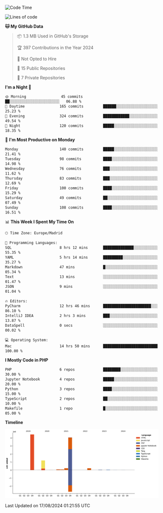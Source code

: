 <!--START_SECTION:waka-->
![Code Time](http://img.shields.io/badge/Code%20Time-327%20hrs%2057%20mins-blue)

![Lines of code](https://img.shields.io/badge/From%20Hello%20World%20I%27ve%20Written-10.3%20million%20lines%20of%20code-blue)

**🐱 My GitHub Data** 

> 📦 1.3 MB Used in GitHub's Storage 
 > 
> 🏆 397 Contributions in the Year 2024
 > 
> 🚫 Not Opted to Hire
 > 
> 📜 15 Public Repositories 
 > 
> 🔑 7 Private Repositories 
 > 
**I'm a Night 🦉** 

```text
🌞 Morning                45 commits          ██░░░░░░░░░░░░░░░░░░░░░░░   06.88 % 
🌆 Daytime                165 commits         ██████░░░░░░░░░░░░░░░░░░░   25.23 % 
🌃 Evening                324 commits         ████████████░░░░░░░░░░░░░   49.54 % 
🌙 Night                  120 commits         █████░░░░░░░░░░░░░░░░░░░░   18.35 % 
```
📅 **I'm Most Productive on Monday** 

```text
Monday                   140 commits         █████░░░░░░░░░░░░░░░░░░░░   21.41 % 
Tuesday                  98 commits          ████░░░░░░░░░░░░░░░░░░░░░   14.98 % 
Wednesday                76 commits          ███░░░░░░░░░░░░░░░░░░░░░░   11.62 % 
Thursday                 83 commits          ███░░░░░░░░░░░░░░░░░░░░░░   12.69 % 
Friday                   100 commits         ████░░░░░░░░░░░░░░░░░░░░░   15.29 % 
Saturday                 49 commits          ██░░░░░░░░░░░░░░░░░░░░░░░   07.49 % 
Sunday                   108 commits         ████░░░░░░░░░░░░░░░░░░░░░   16.51 % 
```


📊 **This Week I Spent My Time On** 

```text
🕑︎ Time Zone: Europe/Madrid

💬 Programming Languages: 
SQL                      8 hrs 12 mins       ██████████████░░░░░░░░░░░   55.35 % 
YAML                     5 hrs 14 mins       █████████░░░░░░░░░░░░░░░░   35.27 % 
Markdown                 47 mins             █░░░░░░░░░░░░░░░░░░░░░░░░   05.34 % 
Text                     13 mins             ░░░░░░░░░░░░░░░░░░░░░░░░░   01.47 % 
JSON                     9 mins              ░░░░░░░░░░░░░░░░░░░░░░░░░   01.04 % 

🔥 Editors: 
PyCharm                  12 hrs 46 mins      ██████████████████████░░░   86.10 % 
IntelliJ IDEA            2 hrs 3 mins        ███░░░░░░░░░░░░░░░░░░░░░░   13.87 % 
DataSpell                0 secs              ░░░░░░░░░░░░░░░░░░░░░░░░░   00.02 % 

💻 Operating System: 
Mac                      14 hrs 50 mins      █████████████████████████   100.00 % 
```

**I Mostly Code in PHP** 

```text
PHP                      6 repos             ████████░░░░░░░░░░░░░░░░░   30.00 % 
Jupyter Notebook         4 repos             █████░░░░░░░░░░░░░░░░░░░░   20.00 % 
Python                   3 repos             ████░░░░░░░░░░░░░░░░░░░░░   15.00 % 
TypeScript               2 repos             ██░░░░░░░░░░░░░░░░░░░░░░░   10.00 % 
Makefile                 1 repo              █░░░░░░░░░░░░░░░░░░░░░░░░   05.00 % 
```



**Timeline**

![Lines of Code chart](https://raw.githubusercontent.com/danisoronellas/danisoronellas/main/assets/bar_graph.png)


 Last Updated on 17/08/2024 01:21:55 UTC
<!--END_SECTION:waka-->
